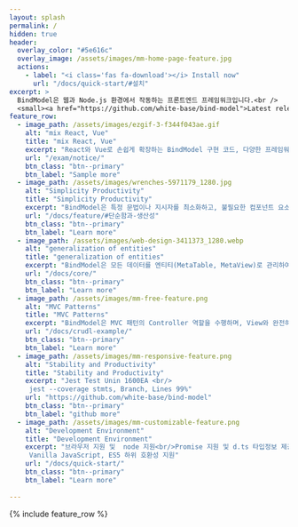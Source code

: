```yaml
---
layout: splash
permalink: /
hidden: true
header:
  overlay_color: "#5e616c"
  overlay_image: /assets/images/mm-home-page-feature.jpg
  actions:
    - label: "<i class='fas fa-download'></i> Install now"
      url: "/docs/quick-start/#설치"
excerpt: >
  BindModel은 웹과 Node.js 환경에서 작동하는 프론트엔드 프레임워크입니다.<br />
  <small><a href="https://github.com/white-base/bind-model">Latest release v1.0.1</a></small>
feature_row:
  - image_path: /assets/images/ezgif-3-f344f043ae.gif
    alt: "mix React, Vue"
    title: "mix React, Vue"
    excerpt: "React와 Vue로 손쉽게 확장하는 BindModel 구현 코드, 다양한 프레임워크와 유연하게 결합되는 BindModel 활용"
    url: "/exam/notice/"
    btn_class: "btn--primary"
    btn_label: "Sample more"  
  - image_path: /assets/images/wrenches-5971179_1280.jpg  
    alt: "Simplicity Productivity"
    title: "Simplicity Productivity"
    excerpt: "BindModel은 특정 문법이나 지시자를 최소화하고, 불필요한 컴포넌트 요소를 배제하여 코드의 직관성을 높였습니다. 프로젝트에서 사용빈도를 토대로 설계하여 사용자에게 단순함과 높은 생산성을 제공합니다."
    url: "/docs/feature/#단순함과-생산성"
    btn_class: "btn--primary"
    btn_label: "Learn more"
  - image_path: /assets/images/web-design-3411373_1280.webp
    alt: "generalization of entities"
    title: "generalization of entities"
    excerpt: "BindModel은 모든 데이터를 엔티티(MetaTable, MetaView)로 관리하여 구조화된 데이터 처리를 지원합니다. 이를 통해 데이터 관리를 일관되고 효율적으로 수행할 수 있습니다."
    url: "/docs/core/"
    btn_class: "btn--primary" 
    btn_label: "Learn more"
  - image_path: /assets/images/mm-free-feature.png
    alt: "MVC Patterns"
    title: "MVC Patterns"
    excerpt: "BindModel은 MVC 패턴의 Controller 역할을 수행하며, View와 완전히 분리되어 있어 화면의 교체와 관리가 매우 용이합니다."
    url: "/docs/crudl-example/"
    btn_class: "btn--primary"
    btn_label: "Learn more"
  - image_path: /assets/images/mm-responsive-feature.png
    alt: "Stability and Productivity"
    title: "Stability and Productivity"
    excerpt: "Jest Test Unin 1600EA <br/>
     jest --coverage stmts, Branch, Lines 99%"
    url: "https://github.com/white-base/bind-model"
    btn_class: "btn--primary"
    btn_label: "github more"
  - image_path: /assets/images/mm-customizable-feature.png
    alt: "Development Environment"
    title: "Development Environment"
    excerpt: "브라우저 지원 및  node 지원<br/>Promise 지원 및 d.ts 타입정보 제공<br/>
     Vanilla JavaScript, ES5 하위 호환성 지원"
    url: "/docs/quick-start/"
    btn_class: "btn--primary"
    btn_label: "Learn more"  
       
---
```


{% include feature_row %}
<!-- 
![image-left](/assets/images/image-alignment-150x150.jpg){: .align-left} The rest of this paragraph is filler for the sake of seeing the text wrap around the 150×150 image, which is **left aligned**. There should be plenty of room above, below, and to the right of the image. Just look at him there --- Hey guy! Way to rock that left side. I don't care what the right aligned image says, you look great. Don't let anyone else tell you differently. -->
